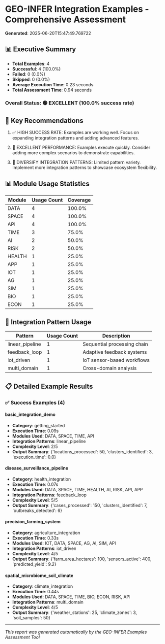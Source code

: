 # GEO-INFER Integration Examples - Comprehensive Assessment

**Generated**: 2025-06-20T15:47:49.769722

## 📊 Executive Summary

- **Total Examples**: 4
- **Successful**: 4 (100.0%)
- **Failed**: 0 (0.0%)
- **Skipped**: 0 (0.0%)
- **Average Execution Time**: 0.23 seconds
- **Total Assessment Time**: 0.94 seconds

### Overall Status: 🟢 EXCELLENT (100.0% success rate)

## 🎯 Key Recommendations

1. ✅ HIGH SUCCESS RATE: Examples are working well. Focus on expanding integration patterns and adding advanced features.

2. 🚀 EXCELLENT PERFORMANCE: Examples execute quickly. Consider adding more complex scenarios to demonstrate capabilities.

3. 🔄 DIVERSIFY INTEGRATION PATTERNS: Limited pattern variety. Implement more integration patterns to showcase ecosystem flexibility.

## 📊 Module Usage Statistics

| Module | Usage Count | Coverage |
|--------|-------------|----------|
| DATA | 4 | 100.0% |
| SPACE | 4 | 100.0% |
| API | 4 | 100.0% |
| TIME | 3 | 75.0% |
| AI | 2 | 50.0% |
| RISK | 2 | 50.0% |
| HEALTH | 1 | 25.0% |
| APP | 1 | 25.0% |
| IOT | 1 | 25.0% |
| AG | 1 | 25.0% |
| SIM | 1 | 25.0% |
| BIO | 1 | 25.0% |
| ECON | 1 | 25.0% |

## 🔄 Integration Pattern Usage

| Pattern | Usage Count | Description |
|---------|-------------|-------------|
| linear_pipeline | 1 | Sequential processing chain |
| feedback_loop | 1 | Adaptive feedback systems |
| iot_driven | 1 | IoT sensor-based workflows |
| multi_domain | 1 | Cross-domain analysis |

## 📋 Detailed Example Results

### ✅ Success Examples (4)

#### basic_integration_demo
- **Category**: getting_started
- **Execution Time**: 0.09s
- **Modules Used**: DATA, SPACE, TIME, API
- **Integration Patterns**: linear_pipeline
- **Complexity Level**: 2/5
- **Output Summary**: {'locations_processed': 50, 'clusters_identified': 3, 'execution_time': 0.0}

#### disease_surveillance_pipeline
- **Category**: health_integration
- **Execution Time**: 0.07s
- **Modules Used**: DATA, SPACE, TIME, HEALTH, AI, RISK, API, APP
- **Integration Patterns**: feedback_loop
- **Complexity Level**: 5/5
- **Output Summary**: {'cases_processed': 150, 'clusters_identified': 7, 'outbreaks_detected': 6}

#### precision_farming_system
- **Category**: agriculture_integration
- **Execution Time**: 0.33s
- **Modules Used**: IOT, DATA, SPACE, AG, AI, SIM, API
- **Integration Patterns**: iot_driven
- **Complexity Level**: 4/5
- **Output Summary**: {'farm_area_hectares': 100, 'sensors_active': 400, 'predicted_yield': 9.2}

#### spatial_microbiome_soil_climate
- **Category**: climate_integration
- **Execution Time**: 0.44s
- **Modules Used**: DATA, SPACE, TIME, BIO, ECON, RISK, API
- **Integration Patterns**: multi_domain
- **Complexity Level**: 4/5
- **Output Summary**: {'weather_stations': 25, 'climate_zones': 3, 'soil_samples': 50}

---
*This report was generated automatically by the GEO-INFER Examples Assessment Tool*
